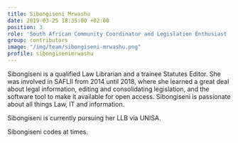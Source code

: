 ```yaml
---
title: Sibongiseni Mrwashu
date: 2019-03-25 18:35:00 +02:00
position: 3
role: 'South African Community Coordinator and Legislation Enthusiast '
group: contributors
image: "/img/team/sibongiseni-mrwashu.png"
profile: sibongisenimrwashu
---
```


Sibongiseni is a qualified Law Librarian and a trainee Statutes Editor. She was involved in SAFLII from 2014 until 2018, where she learned a great deal about legal information, editing and consolidating legislation, and the software tool to make it available for open access. Sibongiseni is passionate about all things Law, IT and information. 

Sibongiseni is currently pursuing her LLB via UNISA. 

Sibongiseni codes at times. 
